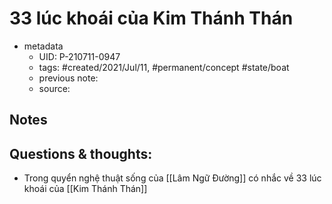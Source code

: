 # 33 lúc khoái của Kim Thánh Thán

- metadata
	- UID: P-210711-0947
	- tags: #created/2021/Jul/11, #permanent/concept #state/boat 
	- previous note: 
	- source: 

## Notes


## Questions & thoughts:
- Trong quyển nghệ thuật sống của [[Lâm Ngữ Đường]] có nhắc về 33 lúc khoái của [[Kim Thánh Thán]]